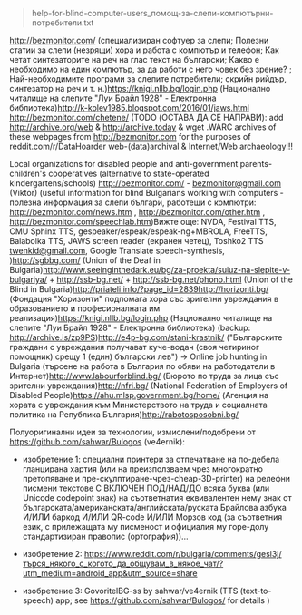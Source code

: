 > help-for-blind-computer-users_помощ-за-слепи-компютърни-потребители.txt

http://bezmonitor.com/ (специализиран софтуер за слепи; Полезни статии за слепи (незрящи) хора и работа с компютър и телефон; Как четат синтезаторите на реч на глас текст на български; Какво е необходимо на един компютър, за да работи с него човек без зрение? ; Най-необходимите програми за слепите потребители; скрийн рийдър, синтезатор на реч и т. н.)https://knigi.nllb.bg/login.php (Национално читалище на слепите "Луи Брайл 1928" - Електронна библиотека)http://k-kolev1985.blogspot.com/2016/01/jaws.html 
http://bezmonitor.com/chetene/
(TODO (ОСТАВА ДА СЕ НАПРАВИ): add http://archive.org/web & http://archive.today & wget .WARC archives of these webpages from http://bezmonitor.com for the purposes of reddit.com/r/DataHoarder web-(data)archival & Internet/Web archaeology!!!

Local organizations for disabled people and anti-government parents-children's cooperatives (alternative to state-operated kindergartens/schools)
http://bezmonitor.com/ - <bezmonitor@gmail.com> (Viktor) (useful information for blind Bulgarians working with computers - полезна информация за слепи българи, работещи с компютри: http://bezmonitor.com/news.htm , http://bezmonitor.com/other.htm , http://bezmonitor.com/speechlab.htm)Вижте още: NVDA, Festival TTS, CMU Sphinx TTS, gespeaker/espeak/espeak-ng+MBROLA, FreeTTS, Balabolka TTS, JAWS screen reader (екранен четец), Toshko2 TTS <twenkid@gmail.com>, Google Translate speech-synthesis, )http://sgbbg.com/ (Union of the Deaf in Bulgaria)http://www.seeinginthedark.eu/bg/za-proekta/suiuz-na-slepite-v-bulgariya/ + http://ssb-bg.net/ + http://ssb-bg.net/phono.html (Union of the Blind in Bulgaria)http://priateli.info/?page_id=2839http://horizonti.bg/ (Фондация "Хоризонти" подпомага хора със зрителни увреждания в образованието и професионалната им реализация)https://knigi.nllb.bg/login.php (Национално читалище на слепите "Луи Брайл 1928" - Електронна библиотека) (backup: http://archive.is/zp9PS)http://e4p-bg.com/stani-krastnik/ ("Българските граждани с увреждания получават куче-водач (своя четириног помощник) срещу 1 (един) български лев")
-> Online job hunting in Bulgaria (търсене на работа в България по обяви на работодатели в Интернет)http://www.labourforblind.bg/ (Бюрото по труда за лица със зрителни увреждания)http://nfri.bg/ (National Federation of Employers of Disabled People)https://ahu.mlsp.government.bg/home/ (Агенция на хората с увреждания към Министерството на труда и социалната политика на Република България)http://rabotosposobni.bg/ 

Полуоригинални идеи за технологии, измислени/подобрени от https://github.com/sahwar/Bulogos (ve4ernik):

* изобретение 1: специални принтери за отпечатване на по-дебела гланцирана хартия (или на преизползваем чрез многократно претопяване и пре-скулптиране-чрез-cheap-3D-printer) на релефни писмени текстове С ВКЛЮЧЕН ПОД/НАД/ДО всяка буква (или Unicode codepoint знак) на съответнатия еквивалентен нему знак от българската/американската/английската/руската Брайлова азбука И/ИЛИ баркод И/ИЛИ QR-code И/ИЛИ Морзов код (за съответния език, с прилежащата му писменост и официалия му горе-долу стандартизиран правопис (ортография))...
* изобретение 2: https://www.reddit.com/r/bulgaria/comments/gesl3j/търся_някого_с_когото_да_общувам_в_някое_чат/?utm_medium=android_app&utm_source=share

* изобретение 3: GovoritelBG-ss by sahwar/ve4ernik (TTS (text-to-speech) app; see https://github.com/sahwar/Bulogos/ for details )
